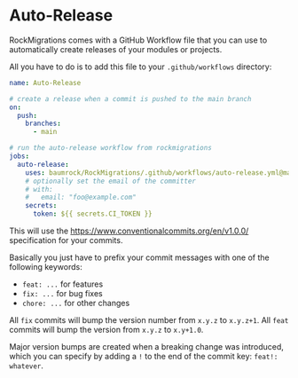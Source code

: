 # Auto-Release

RockMigrations comes with a GitHub Workflow file that you can use to automatically create releases of your modules or projects.

All you have to do is to add this file to your `.github/workflows` directory:

```yaml
name: Auto-Release

# create a release when a commit is pushed to the main branch
on:
  push:
    branches:
      - main

# run the auto-release workflow from rockmigrations
jobs:
  auto-release:
    uses: baumrock/RockMigrations/.github/workflows/auto-release.yml@main
    # optionally set the email of the committer
    # with:
    #   email: "foo@example.com"
    secrets:
      token: ${{ secrets.CI_TOKEN }}
```

This will use the https://www.conventionalcommits.org/en/v1.0.0/ specification for your commits.

Basically you just have to prefix your commit messages with one of the following keywords:

- `feat: ...` for features
- `fix: ...` for bug fixes
- `chore: ...` for other changes

All `fix` commits will bump the version number from `x.y.z` to `x.y.z+1`. All `feat` commits will bump the version from `x.y.z` to `x.y+1.0`.

Major version bumps are created when a breaking change was introduced, which you can specify by adding a `!` to the end of the commit key: `feat!: whatever`.
